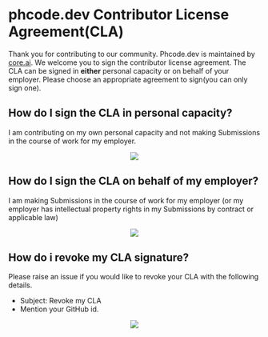 # phcode.dev Contributor License Agreement(CLA)

Thank you for contributing  to our community. Phcode.dev is maintained by [core.ai](https://core.ai). We welcome you to sign the contributor license agreement. The CLA can be signed in **either** personal capacity or on behalf of your employer. Please choose an appropriate agreement to sign(you can only sign one).
## How do I sign the CLA in personal capacity?

I am contributing on my own personal capacity and not making Submissions in the course of work for my employer.

<p align="center">
<a href="personal_cla"><img src="img/personal_cla_button.svg" /></a>
</p>

## How do I sign the CLA on behalf of my employer?

I am making Submissions in the course of work for my employer (or my employer has intellectual property rights in my Submissions by contract or applicable law)

<p align="center">
<a href="employer_cla"><img src="img/employer_cla_button.svg" /></a>
</p>

## How do i revoke my CLA signature? 
Please raise an issue if you would like to revoke your CLA with the following details.
* Subject: Revoke my CLA
* Mention your GitHub id.

<p align="center">
<a href="https://github.com/phcode-dev/contributor-license-agreement/issues/new/choose"><img src="img/revoke_cla_button.svg" /></a>
</p>


